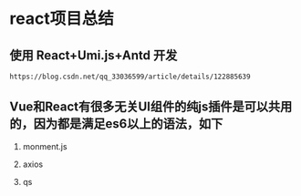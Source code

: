 # react项目总结

## 使用 React+Umi.js+Antd 开发

`https://blog.csdn.net/qq_33036599/article/details/122885639`

## Vue和React有很多无关UI组件的纯js插件是可以共用的，因为都是满足es6以上的语法，如下

 1. monment.js
 
 2. axios
 
 3. qs

